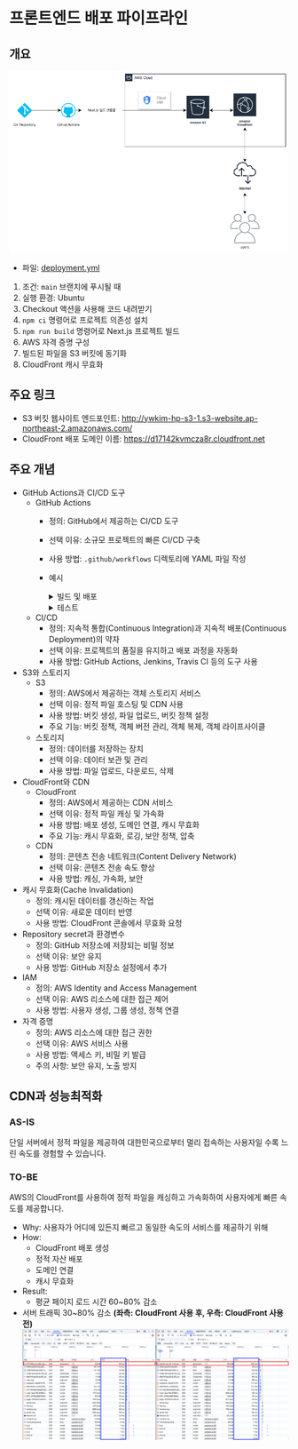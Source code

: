 # 프론트엔드 배포 파이프라인

## 개요

![플로우차트](./public/flowchart.png)

- 파일: [deployment.yml](.github/workflows/deployment.yml)
1. 조건: `main` 브랜치에 푸시될 때
2. 실행 환경: Ubuntu
3. Checkout 액션을 사용해 코드 내려받기
4. `npm ci` 명령어로 프로젝트 의존성 설치
5. `npm run build` 명령어로 Next.js 프로젝트 빌드
6. AWS 자격 증명 구성
7. 빌드된 파일을 S3 버킷에 동기화
8. CloudFront 캐시 무효화

## 주요 링크

- S3 버킷 웹사이트 엔드포인트: http://ywkim-hp-s3-1.s3-website.ap-northeast-2.amazonaws.com/
- CloudFront 배포 도메인 이름: https://d17142kvmcza8r.cloudfront.net

## 주요 개념

- GitHub Actions과 CI/CD 도구
  - GitHub Actions
    - 정의: GitHub에서 제공하는 CI/CD 도구
    - 선택 이유: 소규모 프로젝트의 빠른 CI/CD 구축
    - 사용 방법: `.github/workflows` 디렉토리에 YAML 파일 작성
    - 예시
      <details>
        <summary>빌드 및 배포</summary>
        
        ```yaml
        name: Build and Deploy
        on:
          push:
            branches:
              - main
        jobs:
          build:
            runs-on: ubuntu-latest
            steps:
              - name: Checkout
                uses: actions/checkout@v2
              - name: Install Dependencies
                run: npm ci
              - name: Build
                run: npm run build
              - name: Deploy
                run: aws s3 sync ./out s3://your-s3-domain --delete
        ```
      </details>
      <details>
        <summary>테스트</summary>
      
        ```yaml
        name: Test
        on:
          pull_request:
        jobs:
          test:
            runs-on: ubuntu-latest
            steps:
              - name: Checkout
                uses: actions/checkout@v2
              - name: Install Dependencies
                run: npm ci
              - name: Test
                run: npm test
        ```
        </details>
  - CI/CD
    - 정의: 지속적 통합(Continuous Integration)과 지속적 배포(Continuous Deployment)의 약자
    - 선택 이유: 프로젝트의 품질을 유지하고 배포 과정을 자동화
    - 사용 방법: GitHub Actions, Jenkins, Travis CI 등의 도구 사용
- S3와 스토리지
  - S3
    - 정의: AWS에서 제공하는 객체 스토리지 서비스
    - 선택 이유: 정적 파일 호스팅 및 CDN 사용
    - 사용 방법: 버킷 생성, 파일 업로드, 버킷 정책 설정
    - 주요 기능: 버킷 정책, 객체 버전 관리, 객체 복제, 객체 라이프사이클
  - 스토리지
    - 정의: 데이터를 저장하는 장치
    - 선택 이유: 데이터 보관 및 관리
    - 사용 방법: 파일 업로드, 다운로드, 삭제
- CloudFront와 CDN
  - CloudFront
    - 정의: AWS에서 제공하는 CDN 서비스
    - 선택 이유: 정적 파일 캐싱 및 가속화
    - 사용 방법: 배포 생성, 도메인 연결, 캐시 무효화
    - 주요 기능: 캐시 무효화, 로깅, 보안 정책, 압축
  - CDN
    - 정의: 콘텐츠 전송 네트워크(Content Delivery Network)
    - 선택 이유: 콘텐츠 전송 속도 향상
    - 사용 방법: 캐싱, 가속화, 보안
- 캐시 무효화(Cache Invalidation)
  - 정의: 캐시된 데이터를 갱신하는 작업
  - 선택 이유: 새로운 데이터 반영
  - 사용 방법: CloudFront 콘솔에서 무효화 요청
- Repository secret과 환경변수
  - 정의: GitHub 저장소에 저장되는 비밀 정보
  - 선택 이유: 보안 유지
  - 사용 방법: GitHub 저장소 설정에서 추가
- IAM
  - 정의: AWS Identity and Access Management
  - 선택 이유: AWS 리소스에 대한 접근 제어
  - 사용 방법: 사용자 생성, 그룹 생성, 정책 연결
- 자격 증명
  - 정의: AWS 리소스에 대한 접근 권한
  - 선택 이유: AWS 서비스 사용
  - 사용 방법: 액세스 키, 비밀 키 발급
  - 주의 사항: 보안 유지, 노출 방지
## CDN과 성능최적화
### AS-IS
단일 서버에서 정적 파일을 제공하여 대한민국으로부터 멀리 접속하는 사용자일 수록 느린 속도를 경험할 수 있습니다.
### TO-BE
AWS의 CloudFront를 사용하여 정적 파일을 캐싱하고 가속화하여 사용자에게 빠른 속도를 제공합니다.
- Why: 사용자가 어디에 있든지 빠르고 동일한 속도의 서비스를 제공하기 위해
- How:
  - CloudFront 배포 생성
  - 정적 자산 배포
  - 도메인 연결
  - 캐시 무효화
- Result:
  - 평균 페이지 로드 시간 60~80% 감소
- 서버 트래픽 30~80% 감소
**(좌측: CloudFront 사용 후, 우측: CloudFront 사용 전)**
![CDN비교.png](/public/compare-cdn.png)
